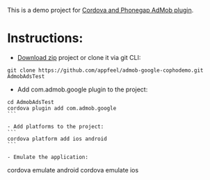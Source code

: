 This is a demo project for [Cordova and Phonegap AdMob plugin](https://github.com/appfeel/admob-google-cordova).

# Instructions:

- [Download zip](https://github.com/appfeel/admob-google-cophodemo/archive/master.zip) project or clone it via git CLI:
```
git clone https://github.com/appfeel/admob-google-cophodemo.git AdmobAdsTest
```

- Add com.admob.google plugin to the project:
````
cd AdmobAdsTest
cordova plugin add com.admob.google
```

- Add platforms to the project:
```
cordova platform add ios android
```

- Emulate the application:
````
cordova emulate android
cordova emulate ios
````